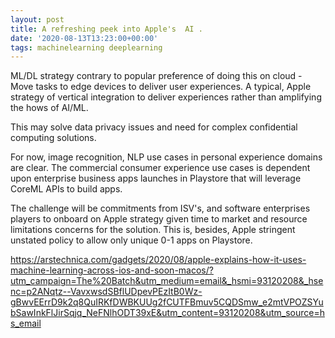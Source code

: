 ```yaml
---
layout: post
title: A refreshing peek into Apple's  AI .
date: '2020-08-13T13:23:00+00:00'
tags: machinelearning deeplearning
---
```


ML/DL strategy contrary to popular preference of doing this on cloud - Move tasks to edge devices to deliver user experiences.  A typical, Apple strategy of vertical integration to deliver experiences rather than amplifying the hows of AI/ML. 

This may solve data privacy issues and need for complex confidential computing solutions.

For now, image recognition, NLP use cases in personal experience domains are clear. The commercial consumer experience use cases is dependent upon enterprise business apps launches in Playstore that will leverage CoreML APIs to build apps. 

The challenge will be commitments from ISV's, and software enterprises players to onboard on Apple strategy given time to market and resource limitations concerns for the solution.  This is, besides, Apple stringent unstated policy to allow only unique 0-1 apps on Playstore. 


https://arstechnica.com/gadgets/2020/08/apple-explains-how-it-uses-machine-learning-across-ios-and-soon-macos/?utm_campaign=The%20Batch&utm_medium=email&_hsmi=93120208&_hsenc=p2ANqtz--VavxwsdSBflUDpevPEzItB0Wz-gBwvEErrD9k2q8QuIRKfDWBKUUg2fCUTFBmuv5CQDSmw_e2mtVPOZSYubSawInkFlJirSqjq_NeFNlhODT39xE&utm_content=93120208&utm_source=hs_email
